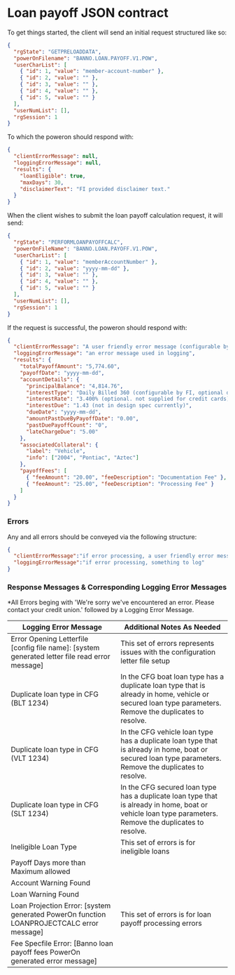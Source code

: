 # Loan payoff JSON contract

To get things started, the client will send an initial request structured like so:

```json
{
  "rgState": "GETPRELOADDATA",
  "powerOnFilename": "BANNO.LOAN.PAYOFF.V1.POW",
  "userCharList": [
    { "id": 1, "value": "member-account-number" },
    { "id": 2, "value": "" },
    { "id": 3, "value": "" },
    { "id": 4, "value": "" },
    { "id": 5, "value": "" }
  ],
  "userNumList": [],
  "rgSession": 1
}
```

To which the poweron should respond with:

```json
{
  "clientErrorMessage": null,
  "loggingErrorMessage": null,
  "results": {
    "loanEligible": true,
    "maxDays": 30,
    "disclaimerText": "FI provided disclaimer text."
  }
}
```

When the client wishes to submit the loan payoff calculation request, it will send:

```json
{
  "rgState": "PERFORMLOANPAYOFFCALC",
  "powerOnFileName": "BANNO.LOAN.PAYOFF.V1.POW",
  "userCharList": [
    { "id": 1, "value": "memberAccountNumber" },
    { "id": 2, "value": "yyyy-mm-dd" },
    { "id": 3, "value": "" },
    { "id": 4, "value": "" },
    { "id": 5, "value": "" }
  ],
  "userNumList": [],
  "rgSession": 1
}
```

If the request is successful, the poweron should respond with:

```json
{
  "clientErrorMessage": "A user friendly error message (configurable by FI)",
  "loggingErrorMessage": "an error message used in logging",
  "results": {
    "totalPayoffAmount": "5,774.60",
    "payoffDate": "yyyy-mm-dd",
    "accountDetails": {
      "principalBalance": "4,814.76",
      "interestType": "Daily Billed 360 (configurable by FI, optional display, maybe remove completely)",
      "interestRate": "3.400% (optional. not supplied for credit cards)",
      "interestDue": "1.43 (not in design spec currently)",
      "dueDate": "yyyy-mm-dd",
      "amountPastDueByPayoffDate": "0.00",
      "pastDuePayoffCount": "0",
      "lateChargeDue": "5.00"
    },
    "associatedCollateral": {
      "label": "Vehicle",
      "info": ["2004", "Pontiac", "Aztec"]
    },
    "payoffFees": [
      { "feeAmount": "20.00", "feeDescription": "Documentation Fee" },
      { "feeAmount": "25.00", "feeDescription": "Processing Fee" }
    ]
  }
}
```

### Errors

Any and all errors should be conveyed via the following structure:

```json
{
  "clientErrorMessage":"if error processing, a user friendly error message (unused currently)",
  "loggingErrorMessage":"if error processing, something to log"
}
```
### Response Messages & Corresponding Logging Error Messages

*All Errors beging with 'We're sorry we've encountered an error. Please contact your credit union.' followed by a Logging Error Message.

| Logging Error Message                                                                | Additional Notes As Needed |
|------------------------------------------------------------------------------------- |-----------------------------------------------|
| Error Opening Letterfile [config file name]: [system generated letter file read error message] | This set of errors represents issues with the configuration letter file setup |
| Duplicate loan type in CFG (BLT 1234) | In the CFG boat loan type has a duplicate loan type that is already in home, vehicle or secured loan type parameters. Remove the duplicates to resolve. |
| Duplicate loan type in CFG (VLT 1234) | In the CFG vehicle loan type has a duplicate loan type that is already in home, boat or secured loan type parameters. Remove the duplicates to resolve.|
| Duplicate loan type in CFG (SLT 1234) | In the CFG secured loan type has a duplicate loan type that is already in home, boat or vehicle loan type parameters. Remove the duplicates to resolve. |
| Ineligible Loan Type | This set of errors is for ineligible loans |
| Payoff Days more than Maximum allowed ||
| Account Warning Found ||
| Loan Warning Found ||
| Loan Projection Error: [system generated PowerOn function LOANPROJECTCALC error message] | This set of errors is for loan payoff processing errors |
| Fee Specfile Error: [Banno loan payoff fees PowerOn generated error message] ||
